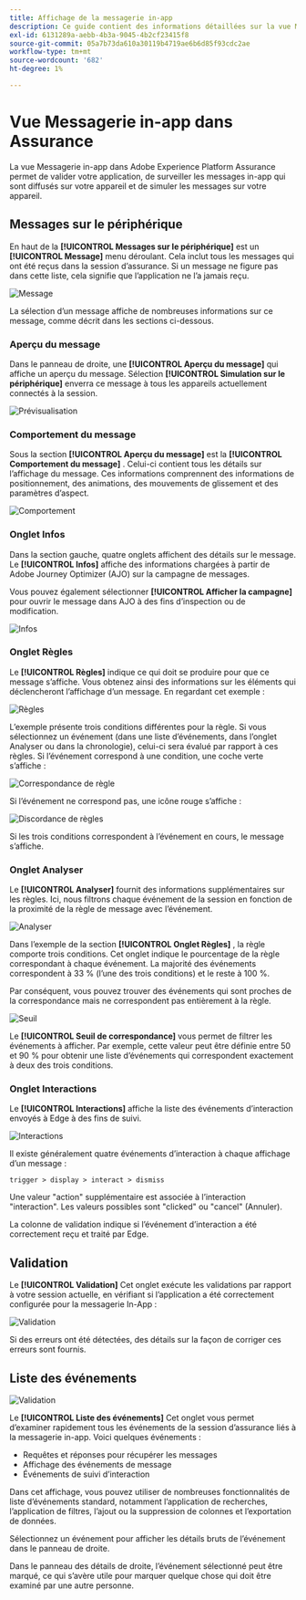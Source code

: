 ```yaml
---
title: Affichage de la messagerie in-app
description: Ce guide contient des informations détaillées sur la vue Messagerie in-app dans Adobe Experience Platform Assurance.
exl-id: 6131289a-aebb-4b3a-9045-4b2cf23415f8
source-git-commit: 05a7b73da610a30119b4719ae6b6d85f93cdc2ae
workflow-type: tm+mt
source-wordcount: '682'
ht-degree: 1%

---
```


# Vue Messagerie in-app dans Assurance

La vue Messagerie in-app dans Adobe Experience Platform Assurance permet de valider votre application, de surveiller les messages in-app qui sont diffusés sur votre appareil et de simuler les messages sur votre appareil.

## Messages sur le périphérique

En haut de la **[!UICONTROL Messages sur le périphérique]** est un **[!UICONTROL Message]** menu déroulant. Cela inclut tous les messages qui ont été reçus dans la session d’assurance. Si un message ne figure pas dans cette liste, cela signifie que l’application ne l’a jamais reçu.

![Message](./images/in-app-messaging/message.png)

La sélection d’un message affiche de nombreuses informations sur ce message, comme décrit dans les sections ci-dessous.

### Aperçu du message

Dans le panneau de droite, une **[!UICONTROL Aperçu du message]** qui affiche un aperçu du message. Sélection **[!UICONTROL Simulation sur le périphérique]** enverra ce message à tous les appareils actuellement connectés à la session.

![Prévisualisation](./images/in-app-messaging/preview.png)

### Comportement du message

Sous la section **[!UICONTROL Aperçu du message]** est la **[!UICONTROL Comportement du message]** . Celui-ci contient tous les détails sur l’affichage du message. Ces informations comprennent des informations de positionnement, des animations, des mouvements de glissement et des paramètres d’aspect.

![Comportement](./images/in-app-messaging/gestures.png)

### Onglet Infos

Dans la section gauche, quatre onglets affichent des détails sur le message. Le **[!UICONTROL Infos]** affiche des informations chargées à partir de Adobe Journey Optimizer (AJO) sur la campagne de messages.

Vous pouvez également sélectionner **[!UICONTROL Afficher la campagne]** pour ouvrir le message dans AJO à des fins d’inspection ou de modification.

![Infos](./images/in-app-messaging/info.png)

### Onglet Règles

Le **[!UICONTROL Règles]** indique ce qui doit se produire pour que ce message s’affiche. Vous obtenez ainsi des informations sur les éléments qui déclencheront l’affichage d’un message. En regardant cet exemple :

![Règles](./images/in-app-messaging/rules.png)

L’exemple présente trois conditions différentes pour la règle. Si vous sélectionnez un événement (dans une liste d’événements, dans l’onglet Analyser ou dans la chronologie), celui-ci sera évalué par rapport à ces règles. Si l’événement correspond à une condition, une coche verte s’affiche :

![Correspondance de règle](./images/in-app-messaging/rule-match.png)

Si l’événement ne correspond pas, une icône rouge s’affiche :

![Discordance de règles](./images/in-app-messaging/rule-mismatch.png)

Si les trois conditions correspondent à l’événement en cours, le message s’affiche.

### Onglet Analyser

Le **[!UICONTROL Analyser]** fournit des informations supplémentaires sur les règles. Ici, nous filtrons chaque événement de la session en fonction de la proximité de la règle de message avec l’événement.

![Analyser](./images/in-app-messaging/analyze.png)

Dans l’exemple de la section **[!UICONTROL Onglet Règles]** , la règle comporte trois conditions. Cet onglet indique le pourcentage de la règle correspondant à chaque événement. La majorité des événements correspondent à 33 % (l’une des trois conditions) et le reste à 100 %.

Par conséquent, vous pouvez trouver des événements qui sont proches de la correspondance mais ne correspondent pas entièrement à la règle.

![Seuil](./images/in-app-messaging/threshold.png)

Le **[!UICONTROL Seuil de correspondance]** vous permet de filtrer les événements à afficher. Par exemple, cette valeur peut être définie entre 50 et 90 % pour obtenir une liste d’événements qui correspondent exactement à deux des trois conditions.

### Onglet Interactions

Le **[!UICONTROL Interactions]** affiche la liste des événements d’interaction envoyés à Edge à des fins de suivi.

![Interactions](./images/in-app-messaging/interactions.png)

Il existe généralement quatre événements d’interaction à chaque affichage d’un message :

```
trigger > display > interact > dismiss
```

Une valeur &quot;action&quot; supplémentaire est associée à l’interaction &quot;interaction&quot;. Les valeurs possibles sont &quot;clicked&quot; ou &quot;cancel&quot; (Annuler).

La colonne de validation indique si l’événement d’interaction a été correctement reçu et traité par Edge.

## Validation

Le **[!UICONTROL Validation]** Cet onglet exécute les validations par rapport à votre session actuelle, en vérifiant si l’application a été correctement configurée pour la messagerie In-App :

![Validation](./images/in-app-messaging/validation.png)

Si des erreurs ont été détectées, des détails sur la façon de corriger ces erreurs sont fournis.

## Liste des événements

![Validation](./images/in-app-messaging/event-list.png)

Le **[!UICONTROL Liste des événements]** Cet onglet vous permet d’examiner rapidement tous les événements de la session d’assurance liés à la messagerie in-app. Voici quelques événements :

* Requêtes et réponses pour récupérer les messages
* Affichage des événements de message
* Événements de suivi d’interaction

Dans cet affichage, vous pouvez utiliser de nombreuses fonctionnalités de liste d’événements standard, notamment l’application de recherches, l’application de filtres, l’ajout ou la suppression de colonnes et l’exportation de données.

Sélectionnez un événement pour afficher les détails bruts de l’événement dans le panneau de droite.

Dans le panneau des détails de droite, l’événement sélectionné peut être marqué, ce qui s’avère utile pour marquer quelque chose qui doit être examiné par une autre personne.
